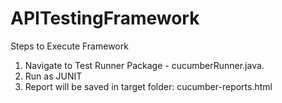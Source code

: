 # APITestingFramework

Steps to Execute Framework 
1. Navigate to Test Runner Package - cucumberRunner.java. 
2. Run as JUNIT
3. Report will be saved in target folder: cucumber-reports.html


